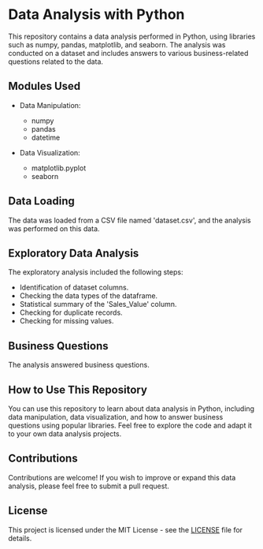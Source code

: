 # Data Analysis with Python

This repository contains a data analysis performed in Python, using libraries such as numpy, pandas, matplotlib, and seaborn. The analysis was conducted on a dataset and includes answers to various business-related questions related to the data.

## Modules Used

- Data Manipulation:
  - numpy
  - pandas
  - datetime

- Data Visualization:
  - matplotlib.pyplot
  - seaborn

## Data Loading

The data was loaded from a CSV file named 'dataset.csv', and the analysis was performed on this data.

## Exploratory Data Analysis

The exploratory analysis included the following steps:

- Identification of dataset columns.
- Checking the data types of the dataframe.
- Statistical summary of the 'Sales_Value' column.
- Checking for duplicate records.
- Checking for missing values.

## Business Questions

The analysis answered business questions.

## How to Use This Repository

You can use this repository to learn about data analysis in Python, including data manipulation, data visualization, and how to answer business questions using popular libraries. Feel free to explore the code and adapt it to your own data analysis projects.

## Contributions

Contributions are welcome! If you wish to improve or expand this data analysis, please feel free to submit a pull request.

## License

This project is licensed under the MIT License - see the [LICENSE](LICENSE) file for details.

